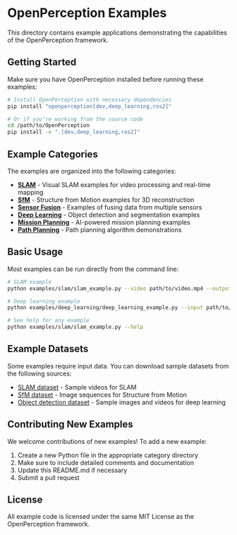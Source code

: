 # OpenPerception Examples

This directory contains example applications demonstrating the capabilities of the OpenPerception framework.

## Getting Started

Make sure you have OpenPerception installed before running these examples:

```bash
# Install OpenPerception with necessary dependencies
pip install "openperception[dev,deep_learning,ros2]"

# Or if you're working from the source code
cd /path/to/OpenPerception
pip install -e ".[dev,deep_learning,ros2]"
```

## Example Categories

The examples are organized into the following categories:

- **[SLAM](slam/)** - Visual SLAM examples for video processing and real-time mapping
- **[SfM](sfm/)** - Structure from Motion examples for 3D reconstruction
- **[Sensor Fusion](sensor_fusion/)** - Examples of fusing data from multiple sensors
- **[Deep Learning](deep_learning/)** - Object detection and segmentation examples
- **[Mission Planning](mission_planning/)** - AI-powered mission planning examples
- **[Path Planning](path_planning/)** - Path planning algorithm demonstrations

## Basic Usage

Most examples can be run directly from the command line:

```bash
# SLAM example
python examples/slam/slam_example.py --video path/to/video.mp4 --output results/slam

# Deep learning example
python examples/deep_learning/deep_learning_example.py --input path/to/image.jpg --output results/detections

# See help for any example
python examples/slam/slam_example.py --help
```

## Example Datasets

Some examples require input data. You can download sample datasets from the following sources:

- [SLAM dataset](https://github.com/llamasearchai/OpenPerception-datasets/tree/main/slam) - Sample videos for SLAM
- [SfM dataset](https://github.com/llamasearchai/OpenPerception-datasets/tree/main/sfm) - Image sequences for Structure from Motion
- [Object detection dataset](https://github.com/llamasearchai/OpenPerception-datasets/tree/main/detection) - Sample images and videos for deep learning

## Contributing New Examples

We welcome contributions of new examples! To add a new example:

1. Create a new Python file in the appropriate category directory
2. Make sure to include detailed comments and documentation
3. Update this README.md if necessary
4. Submit a pull request

## License

All example code is licensed under the same MIT License as the OpenPerception framework. 